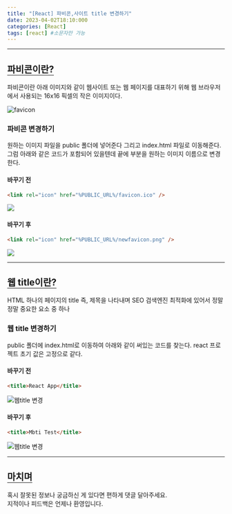 ```yaml
---
title: "[React] 파비콘,사이트 title 변경하기"
date: 2023-04-02T18:10:000
categories: [React]
tags: [react] #소문자만 가능
---
```


---

## <b style="border-bottom:2px solid gray">파비콘이란?</b>
<p>파비콘이란 아래 이미지와 같이 웹사이트 또는 웹 페이지를 대표하기 위해 웹 브라우저에서 사용되는 16x16 픽셀의 작은 이미지이다.</p>
<img src="https://user-images.githubusercontent.com/88264006/229344952-a7e53f6e-aa49-4663-b634-ddf3da4247c8.png" alt="favicon"/>

### <b>파비콘 변경하기</b>
<p>원하는 이미지 파일을 public 폴더에 넣어준다 그리고 index.html 파일로 이동해준다. 그럼 아래와 같은 코드가 포함되어 있을텐데 끝에 부분을 원하는 이미지 이름으로 변경한다.</p>

#### 바꾸기 전
```html
<link rel="icon" href="%PUBLIC_URL%/favicon.ico" />
```
<img src="https://user-images.githubusercontent.com/88264006/229345700-afdd7469-fe10-438f-9a42-b7f6ad323e7b.png"/>

#### 바꾸기 후
```html
<link rel="icon" href="%PUBLIC_URL%/newfavicon.png" />
```
<img src="https://user-images.githubusercontent.com/88264006/229345737-6da68d0c-6a06-4209-89a5-35016da151bd.png"/>

***

## <b style="border-bottom:2px solid gray">웹 title이란?</b>
<p>HTML 하나의 페이지의 title 즉, 제목을 나타내며 SEO 검색엔진 최적화에 있어서 정말 정말 중요한 요소 중 하나</p>

### <b>웹 title 변경하기</b>
<p>public 폴더에 index.html로 이동하여 아래와 같이 써있는 코드를 찾는다. react 프로젝트 초기 값은 고정으로 같다.</p>

#### 바꾸기 전
```html
<title>React App</title>
```
<img src="https://user-images.githubusercontent.com/88264006/229345737-6da68d0c-6a06-4209-89a5-35016da151bd.png" alt="웹title 변경"/>

#### 바꾸기 후
```html
<title>Mbti Test</title>
```
<img src="https://user-images.githubusercontent.com/88264006/229348139-a9156072-5642-4db0-999b-64fa897e2d8b.png" alt="웹title 변경"/>

---

## <b style="border-bottom:2px solid gray"><b>마치며</b></b>
<P>혹시 잘못된 정보나 궁금하신 게 있다면 편하게 댓글 달아주세요.<br/>
지적이나 피드백은 언제나 환영입니다.</p>